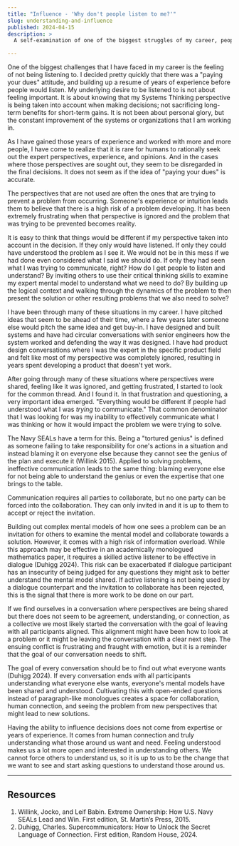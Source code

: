 ```yaml
---
title: "Influence - 'Why don't people listen to me?'"
slug: understanding-and-influence
published: 2024-04-15
description: >
  A self-examination of one of the biggest struggles of my career, people not listening

---
```


One of the biggest challenges that I have faced in my career is the feeling of not being listening
to. I decided pretty quickly that there was a "paying your dues" attitude, and building up a resume
of years of experience before people would listen. My underlying desire to be listened to is not
about feeling important. It is about knowing that my Systems Thinking perspective is being taken
into account when making decisions; not sacrificing long-term benefits for short-term gains. It is
not been about personal glory, but the constant improvement of the systems or organizations that I
am working in. 

As I have gained those years of experience and worked with more and more people, I have come to
realize that it is rare for humans to rationally seek out the expert perspectives, experience, and
opinions. And in the cases where those perspectives are sought out, they seem to be disregarded in
the final decisions. It does not seem as if the idea of "paying your dues" is accurate.

The perspectives that are not used are often the ones that are trying to prevent a problem from
occurring. Someone's experience or intuition leads them to believe that there is a high risk of a
problem developing. It has been extremely frustrating when that perspective is ignored and the
problem that was trying to be prevented becomes reality.

It is easy to think that things would be different if my perspective taken into account in the
decision. If they only would have listened. If only they could have understood the problem as I see
it. We would not be in this mess if we had done even considered what I said we should do. If only
they had seen what I was trying to communicate, right? How do I get people to listen and understand?
By inviting others to use their critical thinking skills to examine my expert mental model to
understand what we need to do? By building up the logical context and walking through the dynamics
of the problem to then present the solution or other resulting problems that we also need to solve? 

I have been through many of these situations in my career. I have pitched ideas that seem to be
ahead of their time, where a few years later someone else would pitch the same idea and get buy-in.
I have designed and built systems and have had circular conversations with senior engineers how the
system worked and defending the way it was designed. I have had product design conversations where I
was the expert in the specific product field and felt like most of my perspective was completely
ignored, resulting in years spent developing a product that doesn't yet work.

After going through many of these situations where perspectives were shared, feeling like it was
ignored, and getting frustrated, I started to look for the common thread. And I found it. In that
frustration and questioning, a very important idea emerged. "Everything would be different if people
had understood what I was _trying_ to communicate." That common denominator that I was looking for
was my inability to effectively communicate what I was thinking or how it would impact the problem
we were trying to solve.

The Navy SEALs have a term for this. Being a "tortured genius" is defined as someone failing to take
responsibility for one's actions in a situation and instead blaming it on everyone else because they
cannot see the genius of the plan and execute it (Willink 2015). Applied to solving problems,
ineffective communication leads to the same thing: blaming everyone else for not being able to
understand the genius or even the expertise that one brings to the table. 

Communication requires all parties to collaborate, but no one party can be forced into the
collaboration. They can only invited in and it is up to them to accept or reject the invitation. 

Building out complex mental models of how one sees a problem can be an invitation for others to
examine the mental model and collaborate towards a solution. However, it comes with a high risk of
information overload. While this approach may be effective in an academically monologued mathematics
paper, it requires a skilled active listener to be effective in dialogue (Duhigg 2024). This risk
can be exacerbated if dialogue participant has an insecurity of being judged for any questions they
might ask to better understand the mental model shared. If active listening is not being used by a
dialogue counterpart and the invitation to collaborate has been rejected, this is the signal that
there is more work to be done on our part. 

If we find ourselves in a conversation where perspectives are being shared but there does not seem
to be agreement, understanding, or connection, as a collective we most likely started the
conversation with the goal of leaving with all participants aligned. This alignment might have been
how to look at a problem or it might be leaving the conversation with a clear next step. The ensuing
conflict is frustrating and fraught with emotion, but it is a reminder that the goal of our
conversation needs to shift.

The goal of every conversation should be to find out what everyone wants (Duhigg 2024). If every
conversation ends with all participants understanding what everyone else wants, everyone's mental
models have been shared and understood. Cultivating this with open-ended questions instead of
paragraph-like monologues creates a space for collaboration, human connection, and seeing the
problem from new perspectives that might lead to new solutions.

Having the ability to influence decisions does not come from expertise or years of experience. It
comes from human connection and truly understanding what those around us want and need. Feeling
understood makes us a lot more open and interested in understanding others. We cannot force others
to understand us, so it is up to us to be the change that we want to see and start asking questions
to understand those around us.

---

## Resources

1. Willink, Jocko, and Leif Babin. Extreme Ownership: How U.S. Navy SEALs Lead and Win. First edition, St. Martin’s Press, 2015.
2. Duhigg, Charles. Supercommunicators: How to Unlock the Secret Language of Connection. First edition, Random House, 2024.
